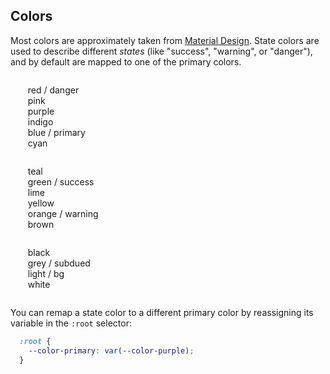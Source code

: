 ## Colors

<style>
  .color-list {
    list-style-type: none;
  }

  .swatch {
    display: inline-block;
    width:  var(--space-half);
    height: var(--space-half);
    background: var(--color-bg);
    border: 1px solid var(--color-bg);
    border-radius: 50%;
    vertical-align: middle;
  }
</style>

Most colors are approximately taken from [Material Design](https://www.materialui.co/colors). State colors are used to describe different _states_ (like "success", "warning", or "danger"), and by default are mapped to one of the primary colors.

<div class="grid">
  <div class="column">
    <ul class="color-list">
      <li><span class="swatch" style="background: var(--color-red)"></span> red / danger</li>
      <li><span class="swatch" style="background: var(--color-pink)"></span> pink</li>
      <li><span class="swatch" style="background: var(--color-purple)"></span> purple</li>
      <li><span class="swatch" style="background: var(--color-indigo)"></span> indigo</li>
      <li><span class="swatch" style="background: var(--color-blue)"></span> blue / primary</li>
      <li><span class="swatch" style="background: var(--color-cyan)"></span> cyan</li>
    </ul>
  </div>
  <div class="column">
    <ul class="color-list">
      <li><span class="swatch" style="background: var(--color-teal)"></span> teal</li>
      <li><span class="swatch" style="background: var(--color-green)"></span> green / success</li>
      <li><span class="swatch" style="background: var(--color-lime)"></span> lime</li>
      <li><span class="swatch" style="background: var(--color-yellow)"></span> yellow</li>
      <li><span class="swatch" style="background: var(--color-orange)"></span> orange / warning</li>
      <li><span class="swatch" style="background: var(--color-brown)"></span> brown</li>
    </ul>
  </div>
  <div class="column">
    <ul class="color-list">
      <li><span class="swatch" style="background: var(--color-black)"></span> black</li>
      <li><span class="swatch" style="background: var(--color-grey)"></span> grey / subdued</li>
      <li><span class="swatch" style="background: var(--color-light)"></span> light / bg</li>
      <li><span class="swatch" style="background: var(--color-white)"></span> white</li>
    </ul>
  </div>
</div>

You can remap a state color to a different primary color by reassigning its variable in the `:root` selector:

``` css
  :root {
    --color-primary: var(--color-purple);
  }
```
